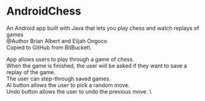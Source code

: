 # AndroidChess
An Android app built with Java that lets you play chess and watch replays of games\
@Author Brian Albert and Elijah Ongoco\
Copied to GitHub from BitBucket\

App allows users to play through a game of chess.\
When the game is finished, the user will be asked if they want to save a replay of the game.\
The user can step-through saved games. \
AI button allows the user to pick a random move.\
Undo button allows the user to undo the previous move. \
